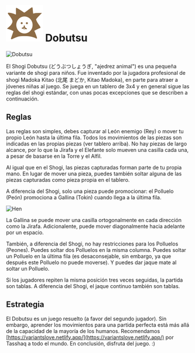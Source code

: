 
# ![Dobutsu Shogi](https://github.com/gbtami/pychess-variants/blob/master/static/icons/Dobutsu.svg) Dobutsu

![Dobutsu](https://github.com/gbtami/pychess-variants/blob/master/static/images/ShogiGuide/Dobutsu.png)

El Shogi Dobutsu (どうぶつしょうぎ, "ajedrez animal") es una pequeña variante de shogi para niños. Fue inventado por la jugadora profesional de shogi Madoka Kitao (北尾 まどか, Kitao Madoka), en parte para atraer a jóvenes niñas al juego. Se juega en un tablero de 3x4 y en general sigue las reglas del shogi estándar, con unas pocas excepciones que se describen a continuación.

## Reglas

Las reglas son simples, debes capturar al León enemigo (Rey) o mover tu propio León hasta la última fila. Todos los movimientos de las piezas son indicadas en las propias piezas (ver tablero arriba). No hay piezas de largo alcance, por lo que la Jirafa y el Elefante solo mueven una casilla cada una, a pesar de basarse en la Torre y el Alfil.

Al igual que en el Shogi, las piezas capturadas forman parte de tu propia mano. En lugar de mover una pieza, puedes también soltar alguna de las piezas capturadas como pieza propia en el tablero.

A diferencia del Shogi, solo una pieza puede promocionar: el Polluelo (Peón) promociona a Gallina (Tokin) cuando llega a la última fila.

![Hen](https://github.com/gbtami/pychess-variants/blob/master/static/images/ShogiGuide/Hen.png)

La Gallina se puede mover una casilla ortogonalmente en cada dirección como la Jirafa. Adicionalente, puede mover diagonalmente hacia adelante por un espacio.

También, a diferencia del Shogi, no hay restricciones para los Polluelos (Peones). Puedes soltar dos Polluelos en la misma columna. Puedes soltar un Polluelo en la última fila (es desaconsejable, sin embargo, ya que después este Polluelo no puede moverse). Y puedes dar jaque mate al soltar un Polluelo.

Si los jugadores repiten la misma posición tres veces seguidas, la partida son tablas. A diferencia del Shogi, el jaque continuo también son tablas.

## Estrategia

El Dobutsu es un juego resuelto (a favor del segundo jugador). Sin embargo, aprender los movimientos para una partida perfecta está más allá de la capacidad de la mayoría de los humanos.
Recomendamos [https://variantslove.netlify.app/](https://variantslove.netlify.app/) por Tasshaq a todo el mundo.
En conclusión, disfruta del juego. :)
